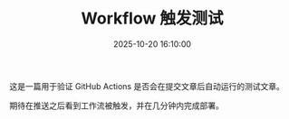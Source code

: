 ﻿---
title: Workflow 触发测试
date: 2025-10-20 16:10:00
categories:
  - 测试
  - DevOps
tags:
  - Actions
  - Hexo
---

这是一篇用于验证 GitHub Actions 是否会在提交文章后自动运行的测试文章。

期待在推送之后看到工作流被触发，并在几分钟内完成部署。
